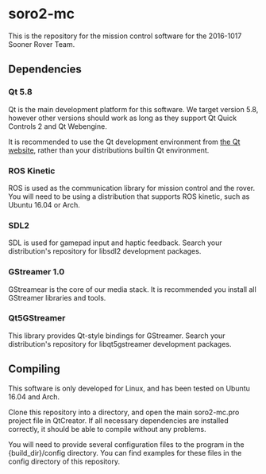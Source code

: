 # soro2-mc

This is the repository for the mission control software for the 2016-1017 Sooner Rover Team.

## Dependencies

### Qt 5.8

Qt is the main development platform for this software. We target version 5.8, however other versions should work as long as they support Qt Quick Controls 2 and Qt Webengine.

It is recommended to use the Qt development environment from [the Qt website](https://www.qt.io/), rather than your distributions builtin Qt environment.

### ROS Kinetic

ROS is used as the communication library for mission control and the rover. You will need to be using a distribution that supports ROS kinetic, such as Ubuntu 16.04 or Arch.

### SDL2

SDL is used for gamepad input and haptic feedback. Search your distribution's repository for libsdl2 development packages.

### GStreamer 1.0

GStreamear is the core of our media stack. It is recommended you install all GStreamer libraries and tools.

### Qt5GStreamer

This library provides Qt-style bindings for GStreamer. Search your distribution's repository for libqt5gstreamer development packages.

## Compiling

This software is only developed for Linux, and has been tested on Ubuntu 16.04 and Arch.

Clone this repository into a directory, and open the main soro2-mc.pro project file in QtCreator. If all necessary dependencies are installed correctly, it should be able to compile without any problems.

You will need to provide several configuration files to the program in the {build_dir}/config directory. You can find examples for these files in the config directory of this repository.
